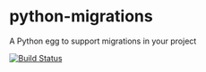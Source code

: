 # python-migrations
A Python egg to support migrations in your project

[![Build Status](https://travis-ci.org/vrajat/python-migrations.svg?branch=master)](https://travis-ci.org/vrajat/python-migrations)
